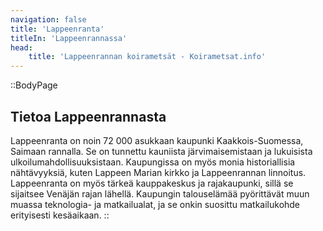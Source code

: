 ```yaml
---
navigation: false
title: 'Lappeenranta'
titleIn: 'Lappeenrannassa'
head:
    title: 'Lappeenrannan koirametsät - Koirametsat.info'
---
```


::BodyPage
## Tietoa Lappeenrannasta
Lappeenranta on noin 72 000 asukkaan kaupunki Kaakkois-Suomessa, Saimaan rannalla. Se on tunnettu kauniista järvimaisemistaan ja lukuisista ulkoilumahdollisuuksistaan. Kaupungissa on myös monia historiallisia nähtävyyksiä, kuten Lappeen Marian kirkko ja Lappeenrannan linnoitus. Lappeenranta on myös tärkeä kauppakeskus ja rajakaupunki, sillä se sijaitsee Venäjän rajan lähellä. Kaupungin talouselämää pyörittävät muun muassa teknologia- ja matkailualat, ja se onkin suosittu matkailukohde erityisesti kesäaikaan.
::